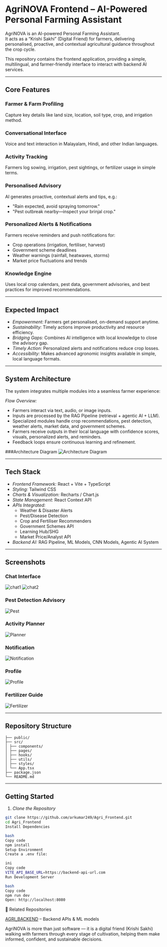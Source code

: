 # AgriNOVA Frontend – AI-Powered Personal Farming Assistant  

AgriNOVA is an AI-powered Personal Farming Assistant.  
It acts as a “Krishi Sakhi” (Digital Friend) for farmers, delivering personalised, proactive, and contextual agricultural guidance throughout the crop cycle.  

This repository contains the frontend application, providing a simple, multilingual, and farmer-friendly interface to interact with backend AI services.  

---

## Core Features  

### Farmer & Farm Profiling  
Capture key details like land size, location, soil type, crop, and irrigation method.  

### Conversational Interface  
Voice and text interaction in Malayalam, Hindi, and other Indian languages.  

### Activity Tracking  
Farmers log sowing, irrigation, pest sightings, or fertilizer usage in simple terms.  

### Personalised Advisory  
AI generates proactive, contextual alerts and tips, e.g.:  
- "Rain expected, avoid spraying tomorrow."  
- "Pest outbreak nearby—inspect your brinjal crop."  

### Personalized Alerts & Notifications  
Farmers receive reminders and push notifications for:  
- Crop operations (irrigation, fertiliser, harvest)  
- Government scheme deadlines  
- Weather warnings (rainfall, heatwaves, storms)  
- Market price fluctuations and trends  

### Knowledge Engine  
Uses local crop calendars, pest data, government advisories, and best practices for improved recommendations.  

---

## Expected Impact  
- *Empowerment:* Farmers get personalised, on-demand support anytime.  
- *Sustainability:* Timely actions improve productivity and resource efficiency.  
- *Bridging Gaps:* Combines AI intelligence with local knowledge to close the advisory gap.  
- *Timely Action:* Personalized alerts and notifications reduce crop losses.  
- *Accessibility:* Makes advanced agronomic insights available in simple, local language formats.  

---

## System Architecture  

The system integrates multiple modules into a seamless farmer experience:  

*Flow Overview:*  
- Farmers interact via text, audio, or image inputs.  
- Inputs are processed by the RAG Pipeline (retrieval + agentic AI + LLM).  
- Specialized modules handle crop recommendations, pest detection, weather alerts, market data, and government schemes.  
- Farmers receive outputs in their local language with confidence scores, visuals, personalized alerts, and reminders.  
- Feedback loops ensure continuous learning and refinement.

###Architecture Diagram
![Architecture Diagram]()

---

## Tech Stack  

- *Frontend Framework:* React + Vite + TypeScript  
- *Styling:* Tailwind CSS  
- *Charts & Visualization:* Recharts / Chart.js  
- *State Management:* React Context API  
- *APIs Integrated:*  
  - Weather & Disaster Alerts
  - Pest/Disease Detection
  - Crop and Fertiliser Recommenders  
  - Government Schemes API
  - Learning Hub/SHG 
  - Market Price/Analyst API  
- *Backend AI:* RAG Pipeline, ML Models, CNN Models, Agentic AI System  

---

## Screenshots  
### Chat Interface
  ![chat1](./public/assets/screenshots/chatInterface01.png)
  ![chat2](./public/assets/screenshots/chatInterface02.png)  
### Pest Detection Advisory
   ![Pest](./public/assets/screenshots/PestDisease.png)
### Activity Planner
   ![Planner](./public/assets/screenshots/ActivityPlanner.png)
### Notification
 ![Notification](./public/assets/screenshots/NotificationAlert.png)
### Profile
   ![Profile](./public/assets/screenshots/profile.png)
### Fertilizer Guide
   ![Fertilizer](./public/assets/screenshots/FertilizerGuide.png)   

---

## Repository Structure  

```Agri_Frontend/
├── public/
├── src/
│ ├── components/ 
│ ├── pages/
│ ├── hooks/ 
│ ├── utils/ 
│ ├── styles/ 
│ └── App.tsx
├── package.json
└── README.md
```


---

## Getting Started  

1. *Clone the Repository*  
```bash
git clone https://github.com/arkumar249/Agri_Frontend.git
cd Agri_Frontend
Install Dependencies

bash
Copy code
npm install
Setup Environment
Create a .env file:

ini
Copy code
VITE_API_BASE_URL=https://backend-api-url.com
Run Development Server

bash
Copy code
npm run dev
Open: http://localhost:8080
```

🔗 Related Repositories

[AGRI_BACKEND](https://github.com/arkumar249/AGRI_BACKEND.git) – Backend APIs & ML models


AgriNOVA is more than just software — it is a digital friend (Krishi Sakhi) walking with farmers through every stage of cultivation, helping them make informed, confident, and sustainable decisions.

